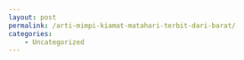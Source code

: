 ```yaml
---
layout: post
permalink: /arti-mimpi-kiamat-matahari-terbit-dari-barat/
categories:
    - Uncategorized
---
```


